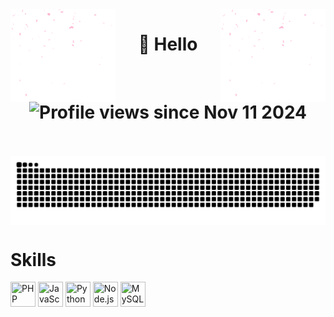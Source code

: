 <img src="resources/animation.gif" align="left" width="168" height="148"/>
<img src="resources/animation.gif" align="right" width="168" height="148"/>

<div align="center">
  
# 👋 Hello <br><br><img src="https://komarev.com/ghpvc/?username=ApTyp4uK1337&color=blue" title="Profile views since Nov 11 2024"/><br><br>
  
</div>

<img src="https://raw.githubusercontent.com/platane/snk/output/github-contribution-grid-snake-dark.svg" align="center"/>

# Skills
<img src="https://cdn.jsdelivr.net/gh/devicons/devicon@latest/icons/php/php-original.svg" title="PHP" width="40" height="40" />&nbsp;<img src="https://cdn.jsdelivr.net/gh/devicons/devicon@latest/icons/javascript/javascript-original.svg" title="JavaScript" width="40" height="40" />&nbsp;<img src="https://cdn.jsdelivr.net/gh/devicons/devicon@latest/icons/python/python-original.svg" title="Python" width="40" height="40" />&nbsp;<img src="https://cdn.jsdelivr.net/gh/devicons/devicon@latest/icons/nodejs/nodejs-original.svg" title="Node.js" width="40" height="40" />&nbsp;<img src="https://cdn.jsdelivr.net/gh/devicons/devicon@latest/icons/mysql/mysql-original.svg" title="MySQL" width="40" height="40" />
